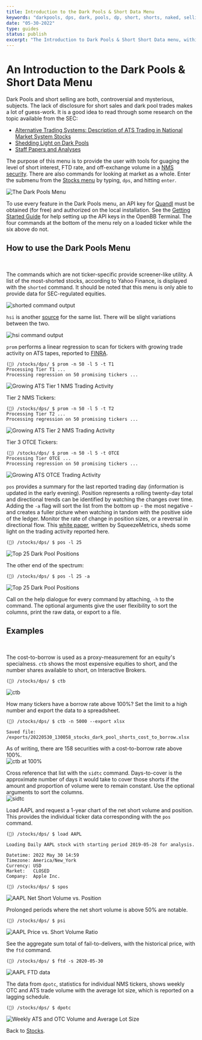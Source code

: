 ```yaml
---
title: Introduction to the Dark Pools & Short Data Menu
keywords: "darkpools, dps, dark, pools, dp, short, shorts, naked, selling, sales, SEC, discolsure, ATS, OTC, OTCE, NMS, borrowed, shorted, ftd, fails-to-deliver, volume"
date: "05-30-2022"
type: guides
status: publish
excerpt: "The Introduction to Dark Pools & Short Short Data menu, within the Stocks menu, explains how to use the menu and provides a brief explanation of the features."
---
```


<h1>An Introduction to the Dark Pools & Short Data Menu</h1>

Dark Pools and short selling are both, controversial and mysterious, subjects. The lack of disclosure for short sales and dark pool trades makes a lot of guess-work. It is a good idea to read through some research on the topic available from the SEC:
  - <a href="https://www.sec.gov/marketstructure/research/ats_data_paper_october_2013.pdf" target="_blank">Alternative Trading Systems: Description of ATS Trading in National Market System Stocks</a>
  - <a href="https://www.sec.gov/news/statement/shedding-light-on-dark-pools.html" target="_blank">Shedding Light on Dark Pools</a>
  - <a href="https://www.sec.gov/dera/staff-papers" target="_blank">Staff Papers and Analyses</a>

The purpose of this menu is to provide the user with tools for guaging the level of short interest, FTD rate, and off-exchange volume in a <a href="https://www.law.cornell.edu/cfr/text/17/242.600" target="_blank">NMS security</a>. There are also commands for looking at market as a whole. Enter the submenu from the <a href="https://openbb-finance.github.io/OpenBBTerminal/terminal/stocks/" target="_blank">Stocks menu</a> by typing, `dps`, and hitting `enter`.

![The Dark Pools Menu](dark_pools1.png)<br>

To use every feature in the Dark Pools menu, an API key for <a href="https://www.quandl.com/" target="_blank">Quandl</a> must be obtained (for free) and authorized on the local installation. See the <a href="https://openbb-finance.github.io/OpenBBTerminal/terminal/#accessing-other-sources-of-data-via-api-keys" target="_blank">Getting Started Guide</a> for help setting up the API keys in the OpenBB Terminal. The four commands at the bottom of the menu rely on a loaded ticker while the six above do not.

<h2>How to use the Dark Pools Menu</h2><br>

The commands which are not ticker-specific provide screener-like utility. A list of the most-shorted stocks, according to Yahoo Finance, is displayed with the `shorted` command. It should be noted that this menu is only able to provide data for SEC-regulated equities.

![shorted command output](dark_pools2.png)<br>

`hsi` is another <a href="https://highshortinterest.com" target="_blank">source</a> for the same list. There will be slight variations between the two.

![hsi command output](dark_pools3.png)<br>

`prom` performs a linear regression to scan for tickers with growing trade activity on ATS tapes, reported to <a href="https://otctransparency.finra.org/otctransparency/AtsIssueData" target="_blank">FINRA</a>.<br>
````
(🦋) /stocks/dps/ $ prom -n 50 -l 5 -t T1
Processing Tier T1 ...
Processing regression on 50 promising tickers ...
````
![Growing ATS Tier 1 NMS Trading Activity](dps_prom_tier1.png)<br>

Tier 2 NMS Tickers:
````
(🦋) /stocks/dps/ $ prom -n 50 -l 5 -t T2
Processing Tier T2 ...
Processing regression on 50 promising tickers ...
````

![Growing ATS Tier 2 NMS Trading Activity](dps_prom_tier2.png)<br>

Tier 3 OTCE Tickers:
````
(🦋) /stocks/dps/ $ prom -n 50 -l 5 -t OTCE
Processing Tier OTCE ...
Processing regression on 50 promising tickers ...
````
![Growing ATS OTCE Trading Activity](dps_prom_otce.png)<br>

`pos` provides a summary for the last reported trading day (information is updated in the early evening). Position represents a rolling twenty-day total and directional trends can be identified by watching the changes over time. Adding the `-a` flag will sort the list from the bottom up - the most negative - and creates a fuller picture when watching in tandom with the positive side of the ledger. Monitor the rate of change in position sizes, or a reversal in directional flow. This <a href="https://squeezemetrics.com/monitor/download/pdf/short_is_long.pdf?" target="_blank">white paper</a>, written by SqueezeMetrics, sheds some light on the trading activity reported here.
````
(🦋) /stocks/dps/ $ pos -l 25
````
![Top 25 Dark Pool Positions](dps_pos1.png)<br>

The other end of the spectrum:
````
(🦋) /stocks/dps/ $ pos -l 25 -a
````
![Top 25 Dark Pool Positions](dps_pos2.png)<br>

Call on the help dialogue for every command by attaching, `-h` to the command. The optional arguments give the user flexibility to sort the columns, print the raw data, or export to a file.

<h2>Examples</h2><br>

The cost-to-borrow is used as a proxy-measurement for an equity's specialness. `ctb` shows the  most expensive equities to short, and the number shares available to short, on Interactive Brokers.
````
(🦋) /stocks/dps/ $ ctb
````
![ctb](dps_ctb.png)<br>

How many tickers have a borrow rate above 100%? Set the limit to a high number and export the data to a spreadsheet.
````
(🦋) /stocks/dps/ $ ctb -n 5000 --export xlsx

Saved file: /exports/20220530_130058_stocks_dark_pool_shorts_cost_to_borrow.xlsx
````
As of writing, there are 158 securities with a cost-to-borrow rate above 100%.<br>
![ctb at 100%](dps_ctb2.png)<br>

Cross reference that list with the `sidtc` command. Days-to-cover is the approximate number of days it would take to cover those shorts if the amount and proportion of volume were to remain constant. Use the optional arguments to sort the columns.<br>
![sidtc](dps_sidtc.png)<br>

Load AAPL and request a 1-year chart of the net short volume and position. This provides the individual ticker data corresponding with the `pos` command.

````
(🦋) /stocks/dps/ $ load AAPL

Loading Daily AAPL stock with starting period 2019-05-28 for analysis.

Datetime: 2022 May 30 14:59
Timezone: America/New_York
Currency: USD
Market:   CLOSED
Company:  Apple Inc.

(🦋) /stocks/dps/ $ spos

````
![AAPL Net Short Volume vs. Position](dps_spos.png)<br>

Prolonged periods where the net short volume is above 50% are notable.

````
(🦋) /stocks/dps/ $ psi
````

![AAPL Price vs. Short Volume Ratio](dps_psi.png)<br>

See the aggregate sum total of fail-to-delivers, with the historical price, with the `ftd` command.

````
(🦋) /stocks/dps/ $ ftd -s 2020-05-30
````
![AAPL FTD data](dps_ftd.png)<br>

The data from `dpotc`, statistics for individual NMS tickers, shows weekly OTC and ATS trade volume with the average lot size, which is reported on a lagging schedule.

````
(🦋) /stocks/dps/ $ dpotc
````
![Weekly ATS and OTC Volume and Average Lot Size](dps_dpotc.png)<br>

Back to <a href="https://openbb-finance.github.io/OpenBBTerminal/terminal/stocks/" target="_blank">Stocks</a>.